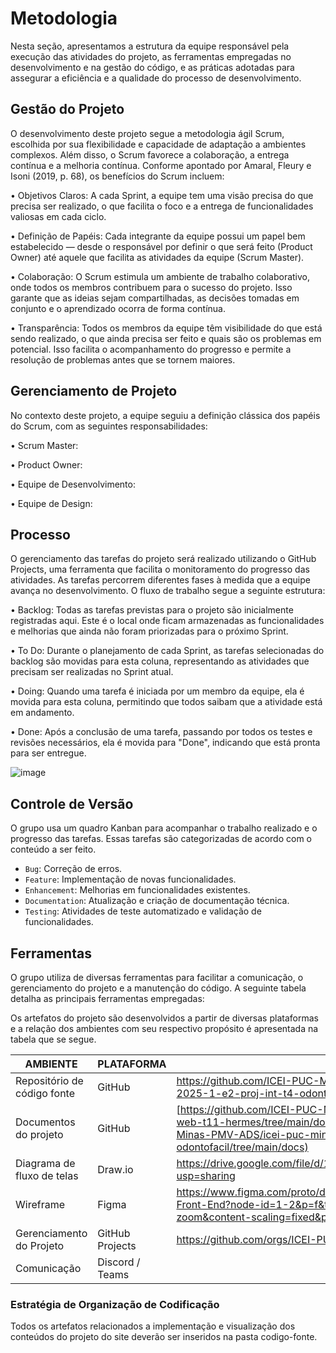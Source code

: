 
# Metodologia

Nesta seção, apresentamos a estrutura da equipe responsável pela execução das atividades do projeto, as ferramentas empregadas no desenvolvimento e na gestão do código, e as práticas adotadas para assegurar a eficiência e a qualidade do processo de desenvolvimento.

## Gestão do Projeto

O desenvolvimento deste projeto segue a metodologia ágil Scrum, escolhida por sua flexibilidade e capacidade de adaptação a ambientes complexos. Além disso, o Scrum favorece a colaboração, a entrega contínua e a melhoria contínua. Conforme apontado por Amaral, Fleury e Isoni (2019, p. 68), os benefícios do Scrum incluem:

•	Objetivos Claros: A cada Sprint, a equipe tem uma visão precisa do que precisa ser realizado, o que facilita o foco e a entrega de funcionalidades valiosas em cada ciclo.

•	Definição de Papéis: Cada integrante da equipe possui um papel bem estabelecido — desde o responsável por definir o que será feito (Product Owner) até aquele que facilita as atividades da equipe (Scrum Master).

•	Colaboração: O Scrum estimula um ambiente de trabalho colaborativo, onde todos os membros contribuem para o sucesso do projeto. Isso garante que as ideias sejam compartilhadas, as decisões tomadas em conjunto e o aprendizado ocorra de forma contínua.

•	Transparência: Todos os membros da equipe têm visibilidade do que está sendo realizado, o que ainda precisa ser feito e quais são os problemas em potencial. Isso facilita o acompanhamento do progresso e permite a resolução de problemas antes que se tornem maiores.

## Gerenciamento de Projeto

No contexto deste projeto, a equipe seguiu a definição clássica dos papéis do Scrum, com as seguintes responsabilidades:

•	Scrum Master:

•	Product Owner: 

•	Equipe de Desenvolvimento: 

•	Equipe de Design:

## Processo

O gerenciamento das tarefas do projeto será realizado utilizando o GitHub Projects, uma ferramenta que facilita o monitoramento do progresso das atividades. As tarefas percorrem diferentes fases à medida que a equipe avança no desenvolvimento. O fluxo de trabalho segue a seguinte estrutura:

•	Backlog: Todas as tarefas previstas para o projeto são inicialmente registradas aqui. Este é o local onde ficam armazenadas as funcionalidades e melhorias que ainda não foram priorizadas para o próximo Sprint.

•	To Do: Durante o planejamento de cada Sprint, as tarefas selecionadas do backlog são movidas para esta coluna, representando as atividades que precisam ser realizadas no Sprint atual.

•	Doing: Quando uma tarefa é iniciada por um membro da equipe, ela é movida para esta coluna, permitindo que todos saibam que a atividade está em andamento.

•	Done: Após a conclusão de uma tarefa, passando por todos os testes e revisões necessários, ela é movida para "Done", indicando que está pronta para ser entregue.

![image](https://github.com/user-attachments/assets/7c1f45ef-0aed-40c1-b285-762a236e7d49)

## Controle de Versão

O grupo usa um quadro Kanban para acompanhar o trabalho realizado e o progresso das tarefas. Essas tarefas são categorizadas de acordo com o conteúdo a ser feito.

- `Bug`: Correção de erros.
- `Feature`: Implementação de novas funcionalidades.
- `Enhancement`: Melhorias em funcionalidades existentes.
- `Documentation`: Atualização e criação de documentação técnica.
- `Testing`: Atividades de teste automatizado e validação de funcionalidades.

## Ferramentas

O grupo utiliza de diversas ferramentas para facilitar a comunicação, o gerenciamento do projeto e a manutenção do código. A seguinte tabela detalha as principais ferramentas empregadas:

Os artefatos do projeto são desenvolvidos a partir de diversas plataformas e a relação dos ambientes com seu respectivo propósito é apresentada na tabela que se segue.

| AMBIENTE                    | PLATAFORMA      | LINK DE ACESSO                                                                                       |
| --------------------------- | --------------- | ---------------------------------------------------------------------------------------------------- |
| Repositório de código fonte | GitHub          | https://github.com/ICEI-PUC-Minas-PMV-ADS/icei-puc-minas-pmv-ads-2025-1-e2-proj-int-t4-odontofacil   |
| Documentos do projeto       | GitHub          | [https://github.com/ICEI-PUC-Minas-PMV-ADS/pmv-ads-2024-2-e1-proj-web-t11-hermes/tree/main/documentos](https://github.com/ICEI-PUC-Minas-PMV-ADS/icei-puc-minas-pmv-ads-2025-1-e2-proj-int-t4-odontofacil/tree/main/docs) |
| Diagrama de fluxo de telas  | Draw.io         | https://drive.google.com/file/d/1QDp9ZdBdysQ0HRJvc2B3DeR5maelbIFc/view?usp=sharing                   |
| Wireframe                   | Figma           | https://www.figma.com/proto/dVwvQRUkSRmNHQaxv5EOPn/Odonto-Facil-Front-End?node-id=1-2&p=f&t=TVN5rnuh32xxQrMl-0&scaling=min-zoom&content-scaling=fixed&page-id=0%3A1 |
| Gerenciamento do Projeto    | GitHub Projects | https://github.com/orgs/ICEI-PUC-Minas-PMV-ADS/projects/1715                                         |
| Comunicação                 | Discord / Teams |                                                                                                      |



### Estratégia de Organização de Codificação

Todos os artefatos relacionados a implementação e visualização dos conteúdos do projeto do site deverão ser inseridos na pasta codigo-fonte.

